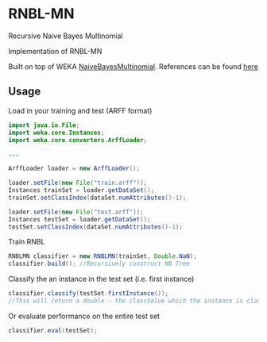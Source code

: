 # RNBL-MN
Recursive Naive Bayes Multinomial 

Implementation of RNBL-MN 

Built on top of WEKA [NaiveBayesMultinomial](http://weka.sourceforge.net/doc.dev/weka/classifiers/bayes/NaiveBayesMultinomial.html). References can be found [here](http://link.springer.com/chapter/10.1007%2F11731139_8#page-1)

## Usage
Load in your training and test (ARFF format)
```java
import java.io.File;
import weka.core.Instances;
import weka.core.converters.ArffLoader;

...

ArffLoader loader = new ArffLoader();

loader.setFile(new File("train.arff"));
Instances trainSet = loader.getDataSet();
trainSet.setClassIndex(dataSet.numAttributes()-1);

loader.setFile(new File("test.arff"));
Instances testSet = loader.getDataSet();
testSet.setClassIndex(dataSet.numAttributes()-1);
```
Train RNBL
```java
RNBLMN classifier = new RNBLMN(trainSet, Double.NaN);
classifier.build(); //Recursively construct NB Tree
```
Classify the an instance in the test set (i.e. first instance)
```java
classifier.classify(testSet.firstInstance()); 
//This will return a double - the classValue which the instance is classified into
```
Or evaluate performance on the entire test set
```java
classifier.eval(testSet);
```
